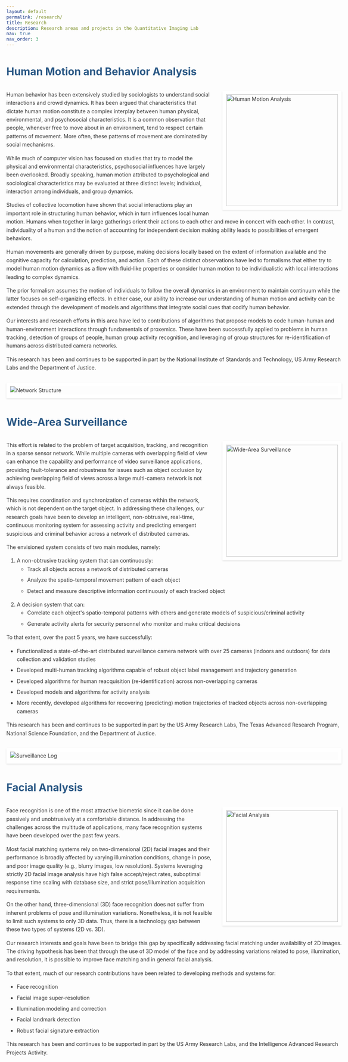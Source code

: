 ```yaml
---
layout: default
permalink: /research/
title: Research
description: Research areas and projects in the Quantitative Imaging Lab
nav: true
nav_order: 3
---
```


# Human Motion and Behavior Analysis

<img src="{{ '/assets/img/research/5floor.png' | relative_url }}" alt="Human Motion Analysis" class="research-image-float">

<p>Human behavior has been extensively studied by sociologists to understand social interactions and crowd dynamics. It has been argued that characteristics that dictate human motion constitute a complex interplay between human physical, environmental, and psychosocial characteristics. It is a common observation that people, whenever free to move about in an environment, tend to respect certain patterns of movement. More often, these patterns of movement are dominated by social mechanisms.</p>

<p>While much of computer vision has focused on studies that try to model the physical and environmental characteristics, psychosocial influences have largely been overlooked. Broadly speaking, human motion attributed to psychological and sociological characteristics may be evaluated at three distinct levels; individual, interaction among individuals, and group dynamics.</p>

<p>Studies of collective locomotion have shown that social interactions play an important role in structuring human behavior, which in turn influences local human motion. Humans when together in large gatherings orient their actions to each other and move in concert with each other. In contrast, individuality of a human and the notion of accounting for independent decision making ability leads to possibilities of emergent behaviors.</p>

<p>Human movements are generally driven by purpose, making decisions locally based on the extent of information available and the cognitive capacity for calculation, prediction, and action. Each of these distinct observations have led to formalisms that either try to model human motion dynamics as a flow with fluid-like properties or consider human motion to be individualistic with local interactions leading to complex dynamics.</p>

<p>The prior formalism assumes the motion of individuals to follow the overall dynamics in an environment to maintain continuum while the latter focuses on self-organizing effects. In either case, our ability to increase our understanding of human motion and activity can be extended through the development of models and algorithms that integrate social cues that codify human behavior.</p>

<p>Our interests and research efforts in this area have led to contributions of algorithms that propose models to code human-human and human-environment interactions through fundamentals of proxemics. These have been successfully applied to problems in human tracking, detection of groups of people, human group activity recognition, and leveraging of group structures for re-identification of humans across distributed camera networks.</p>

<p>This research has been and continues to be supported in part by the National Institute of Standards and Technology, US Army Research Labs and the Department of Justice.</p>

<img src="{{ '/assets/img/research/network_structure.png' | relative_url }}" alt="Network Structure" class="research-img">

# Wide-Area Surveillance

<img src="{{ '/assets/img/research/frame418.png' | relative_url }}" alt="Wide-Area Surveillance" class="research-image-float">

<p>This effort is related to the problem of target acquisition, tracking, and recognition in a sparse sensor network. While multiple cameras with overlapping field of view can enhance the capability and performance of video surveillance applications, providing fault-tolerance and robustness for issues such as object occlusion by achieving overlapping field of views across a large multi-camera network is not always feasible.</p>

<p>This requires coordination and synchronization of cameras within the network, which is not dependent on the target object. In addressing these challenges, our research goals have been to develop an intelligent, non-obtrusive, real-time, continuous monitoring system for assessing activity and predicting emergent suspicious and criminal behavior across a network of distributed cameras.</p>

<p>The envisioned system consists of two main modules, namely:</p>
<ol>
  <li>A non-obtrusive tracking system that can continuously:
    <ul>
      <li>Track all objects across a network of distributed cameras</li>
      <li>Analyze the spatio-temporal movement pattern of each object</li>
      <li>Detect and measure descriptive information continuously of each tracked object</li>
    </ul>
  </li>
  <li>A decision system that can:
    <ul>
      <li>Correlate each object's spatio-temporal patterns with others and generate models of suspicious/criminal activity</li>
      <li>Generate activity alerts for security personnel who monitor and make critical decisions</li>
    </ul>
  </li>
</ol>

<p>To that extent, over the past 5 years, we have successfully:</p>
<ul>
  <li>Functionalized a state-of-the-art distributed surveillance camera network with over 25 cameras (indoors and outdoors) for data collection and validation studies</li>
  <li>Developed multi-human tracking algorithms capable of robust object label management and trajectory generation</li>
  <li>Developed algorithms for human reacquisition (re-identification) across non-overlapping cameras</li>
  <li>Developed models and algorithms for activity analysis</li>
  <li>More recently, developed algorithms for recovering (predicting) motion trajectories of tracked objects across non-overlapping cameras</li>
</ul>

<p>This research has been and continues to be supported in part by the US Army Research Labs, The Texas Advanced Research Program, National Science Foundation, and the Department of Justice.</p>

<img src="{{ '/assets/img/research/log_165.png' | relative_url }}" alt="Surveillance Log" class="research-img">

# Facial Analysis

<img src="{{ '/assets/img/research/Views.png' | relative_url }}" alt="Facial Analysis" class="research-image-float">

<p>Face recognition is one of the most attractive biometric since it can be done passively and unobtrusively at a comfortable distance. In addressing the challenges across the multitude of applications, many face recognition systems have been developed over the past few years.</p>

<p>Most facial matching systems rely on two-dimensional (2D) facial images and their performance is broadly affected by varying illumination conditions, change in pose, and poor image quality (e.g., blurry images, low resolution). Systems leveraging strictly 2D facial image analysis have high false accept/reject rates, suboptimal response time scaling with database size, and strict pose/illumination acquisition requirements.</p>

<p>On the other hand, three-dimensional (3D) face recognition does not suffer from inherent problems of pose and illumination variations. Nonetheless, it is not feasible to limit such systems to only 3D data. Thus, there is a technology gap between these two types of systems (2D vs. 3D).</p>

<p>Our research interests and goals have been to bridge this gap by specifically addressing facial matching under availability of 2D images. The driving hypothesis has been that through the use of 3D model of the face and by addressing variations related to pose, illumination, and resolution, it is possible to improve face matching and in general facial analysis.</p>

<p>To that extent, much of our research contributions have been related to developing methods and systems for:</p>
<ul>
  <li>Face recognition</li>
  <li>Facial image super-resolution</li>
  <li>Illumination modeling and correction</li>
  <li>Facial landmark detection</li>
  <li>Robust facial signature extraction</li>
</ul>

<p>This research has been and continues to be supported in part by the US Army Research Labs, and the Intelligence Advanced Research Projects Activity.</p>

<style>
/* Base styles */
body {
  font-family: -apple-system, BlinkMacSystemFont, "Segoe UI", Roboto, Helvetica, Arial, sans-serif;
  line-height: 1.6;
  color: #333;
  max-width: 900px;
  margin: 0 auto;
  padding: 0 1em;
}

h1 {
  font-size: 2em;
  margin-top: 1.5em;
  margin-bottom: 1em;
  color: #2a5885;
  clear: both;
}

h2 {
  font-size: 1.5em;
  margin-top: 1.5em;
  margin-bottom: 1em;
  color: #2a5885;
}

p {
  margin-bottom: 1em;
}

ul, ol {
  margin-bottom: 1em;
  padding-left: 2em;
}

li {
  margin-bottom: 0.5em;
}

/* Image styles */
.research-image-float {
  float: right;
  width: 300px;
  margin: 0 0 1em 2em;
  border: 10px solid white;
  box-shadow: 0 2px 4px rgba(0,0,0,0.1);
}

.research-img {
  display: block;
  max-width: 100%;
  height: auto;
  margin: 2em auto;
  border: 10px solid white;
  box-shadow: 0 2px 4px rgba(0,0,0,0.1);
  clear: both;
}

/* Responsive adjustments */
@media (max-width: 768px) {
  .research-image-float {
    float: none;
    width: 100%;
    max-width: 400px;
    margin: 1em auto;
  }
}
</style> 